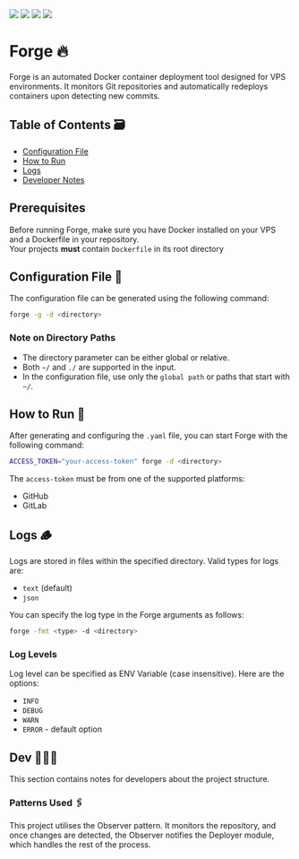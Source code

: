 <div align="left">
  <img src="https://img.shields.io/badge/golang-242424?logo=go&style=for-the-badge&logoColor=00ADD8"/>
  <img src="https://img.shields.io/badge/github-242424?logo=github&style=for-the-badge&logoColor=ffffff"/>
  <img src="https://img.shields.io/badge/gitlab-242424?logo=gitlab&style=for-the-badge&logoColor=FC6D26"/>
  <img src="https://img.shields.io/badge/docker-242424?logo=docker&style=for-the-badge&logoColor=2496ED"/>
</div>

# Forge 🔥

Forge is an automated Docker container deployment tool designed for VPS environments.
It monitors Git repositories and automatically redeploys containers upon detecting new commits.

## Table of Contents 🗃️

- [Configuration File](#configuration-file-)
- [How to Run](#how-to-run-)
- [Logs](#logs-)
- [Developer Notes](#dev-)

## Prerequisites

Before running Forge, make sure you have Docker installed on your VPS and a Dockerfile in your repository.  
Your projects **must** contain `Dockerfile` in its root directory

## Configuration File 🔧

The configuration file can be generated using the following command:

```sh
forge -g -d <directory>
```

### Note on Directory Paths

- The directory parameter can be either global or relative.
- Both `~/` and `./` are supported in the input.
- In the configuration file, use only the `global path` or paths that start with `~/`.

## How to Run 🐉

After generating and configuring the `.yaml` file, you can start Forge with the following command:

```sh
ACCESS_TOKEN="your-access-token" forge -d <directory>
```

The `access-token` must be from one of the supported platforms:

- GitHub
- GitLab

## Logs 🪵

Logs are stored in files within the specified directory. Valid types for logs are:

- `text` (default)
- `json`

You can specify the log type in the Forge arguments as follows:

```sh
forge -fmt <type> -d <directory>
```

### Log Levels

Log level can be specified as ENV Variable (case insensitive). Here are the options:

- `INFO`
- `DEBUG`
- `WARN`
- `ERROR` - default option

## Dev 🧑🏻‍💻

This section contains notes for developers about the project structure.

### Patterns Used 🖇️

This project utilises the Observer pattern. It monitors the repository, and once changes are detected, the Observer notifies the Deployer module, which handles the rest of the process.
